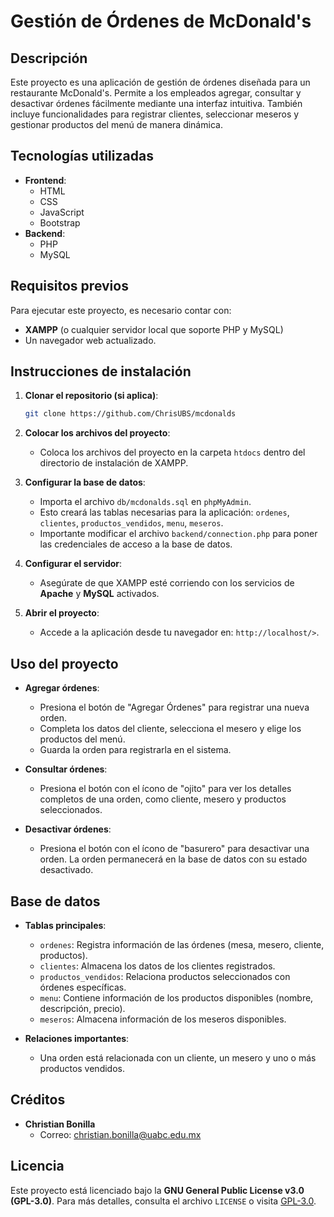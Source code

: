 # Gestión de Órdenes de McDonald's

## Descripción
Este proyecto es una aplicación de gestión de órdenes diseñada para un restaurante McDonald's. Permite a los empleados agregar, consultar y desactivar órdenes fácilmente mediante una interfaz intuitiva. También incluye funcionalidades para registrar clientes, seleccionar meseros y gestionar productos del menú de manera dinámica.

## Tecnologías utilizadas
- **Frontend**:
  - HTML
  - CSS
  - JavaScript
  - Bootstrap
- **Backend**:
  - PHP
  - MySQL

## Requisitos previos
Para ejecutar este proyecto, es necesario contar con:
- **XAMPP** (o cualquier servidor local que soporte PHP y MySQL)
- Un navegador web actualizado.

## Instrucciones de instalación
1. **Clonar el repositorio (si aplica)**:
   ```bash
   git clone https://github.com/ChrisUBS/mcdonalds
   ```
2. **Colocar los archivos del proyecto**:
   - Coloca los archivos del proyecto en la carpeta `htdocs` dentro del directorio de instalación de XAMPP.

3. **Configurar la base de datos**:
   - Importa el archivo `db/mcdonalds.sql` en `phpMyAdmin`.
   - Esto creará las tablas necesarias para la aplicación: `ordenes`, `clientes`, `productos_vendidos`, `menu`, `meseros`.
   - Importante modificar el archivo `backend/connection.php` para poner las credenciales de acceso a la base de datos.

4. **Configurar el servidor**:
   - Asegúrate de que XAMPP esté corriendo con los servicios de **Apache** y **MySQL** activados.

5. **Abrir el proyecto**:
   - Accede a la aplicación desde tu navegador en: `http://localhost/>`.

## Uso del proyecto
- **Agregar órdenes**:
  - Presiona el botón de "Agregar Órdenes" para registrar una nueva orden.
  - Completa los datos del cliente, selecciona el mesero y elige los productos del menú.
  - Guarda la orden para registrarla en el sistema.

- **Consultar órdenes**:
  - Presiona el botón con el ícono de "ojito" para ver los detalles completos de una orden, como cliente, mesero y productos seleccionados.

- **Desactivar órdenes**:
  - Presiona el botón con el ícono de "basurero" para desactivar una orden. La orden permanecerá en la base de datos con su estado desactivado.

## Base de datos
- **Tablas principales**:
  - `ordenes`: Registra información de las órdenes (mesa, mesero, cliente, productos).
  - `clientes`: Almacena los datos de los clientes registrados.
  - `productos_vendidos`: Relaciona productos seleccionados con órdenes específicas.
  - `menu`: Contiene información de los productos disponibles (nombre, descripción, precio).
  - `meseros`: Almacena información de los meseros disponibles.

- **Relaciones importantes**:
  - Una orden está relacionada con un cliente, un mesero y uno o más productos vendidos.

## Créditos
- **Christian Bonilla**  
  - Correo: [christian.bonilla@uabc.edu.mx](mailto:christian.bonilla@uabc.edu.mx)

## Licencia
Este proyecto está licenciado bajo la **GNU General Public License v3.0 (GPL-3.0)**. Para más detalles, consulta el archivo `LICENSE` o visita [GPL-3.0](https://www.gnu.org/licenses/gpl-3.0.html).
